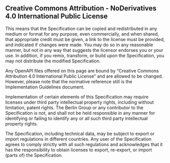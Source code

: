 

## Creative Commons Attribution - NoDerivatives 4.0 International Public License

This means that the Specification can be copied and redistributed in any medium or format for any purpose, even commercially, and when shared, that appropriate credit must be given, a link to the license must be provided, and indicated if changes were made. You may do so in any reasonable manner, but not in any way that suggests the licensor endorses you or your use. In addition, if you remix, transform, or build upon the Specification, you may not distribute the modified Specification. 

Any OpenAPI files offered on this page are bound by “Creative Commons Attribution 4.0 International Public License” and are allowed to be changed. However, please note that the normative reference still is the Implementation Guidelines document.

Implementation of certain elements of this Specification may require licenses under third party intellectual property rights, including without limitation, patent rights. The Berlin Group or any contributor to the Specification is not, and shall not be held responsible in any manner for identifying or failing to identify any or all such third party intellectual property rights.

The Specification, including technical data, may be subject to export or import regulations in different countries. Any user of the Specification agrees to comply strictly with all such regulations and acknowledges that it has the responsibility to obtain licenses to export, re-export, or import (parts of) the Specification.

